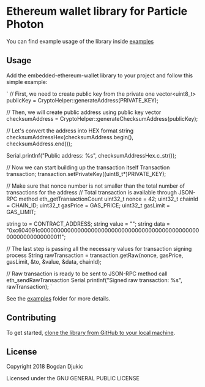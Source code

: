 # Ethereum wallet library for Particle Photon

You can find example usage of the library inside [examples](examples)

## Usage

Add the embedded-ethereum-wallet library to your project and follow this simple example:

`
// First, we need to create public key from the private one
vector<uint8_t> publicKey = CryptoHelper::generateAddress(PRIVATE_KEY);

// Then, we will create public address using public key
vector<char> checksumAddress = CryptoHelper::generateChecksumAddress(publicKey);

// Let's convert the address into HEX format
string checksumAddressHex(checksumAddress.begin(), checksumAddress.end());

Serial.printlnf("Public address: %s", checksumAddressHex.c_str());

// Now we can start building up the transaction itself
Transaction transaction;
transaction.setPrivateKey((uint8_t*)PRIVATE_KEY);

// Make sure that nonce number is not smaller than the total number of transactions for the address
// Total transaction is available through JSON-RPC method eth_getTransactionCount
uint32_t nonce = 42;
uint32_t chainId = CHAIN_ID;
uint32_t gasPrice = GAS_PRICE;
uint32_t gasLimit = GAS_LIMIT;

string to = CONTRACT_ADDRESS;
string value = "";
string data = "0xc604091c0000000000000000000000000000000000000000000000000000000000000011";

// The last step is passing all the necessary values for transaction signing process
String rawTransaction = transaction.getRaw(nonce, gasPrice, gasLimit, &to, &value, &data, chainId);

// Raw transaction is ready to be sent to JSON-RPC method call eth_sendRawTransaction
Serial.printlnf("Signed raw transaction: %s", rawTransaction);
`

See the [examples](examples) folder for more details.

## Contributing

To get started, [clone the library from GitHub to your local machine](https://github.com/bdjukic/embedded-ethereum-wallet).

## License
Copyright 2018 Bogdan Djukic

Licensed under the GNU GENERAL PUBLIC LICENSE
